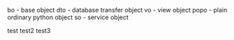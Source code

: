 bo - base object
dto - database transfer object
vo - view object
popo - plain ordinary python object
so - service object

test
test2
test3
